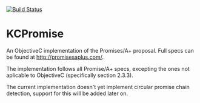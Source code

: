 [![Build Status](https://travis-ci.org/cristik/CKPromise.svg?branch=develop)](https://travis-ci.org/cristik/CKPromise)

# KCPromise

An ObjectiveC implementation of the Promises/A+ proposal.
Full specs can be found at http://promisesaplus.com/.

The implementation follows all Promise/A+ specs, excepting the ones not aplicable to ObjectiveC (specifically section 2.3.3).

The current implementation doesn't yet implement circular promise chain detection, support for this will be added later on.
